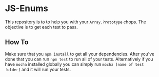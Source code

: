 # JS-Enums
This repository is to to help you with your `Array.Prototype` chops. The objective is to get each test to pass.

## How To

Make sure that you `npm install` to get all your dependencies. After you've done that you can run `npm test` to run all of your tests. Alternatively if you have `mocha` installed globally you can simply run `mocha [name of test folder]` and it will run your tests.


